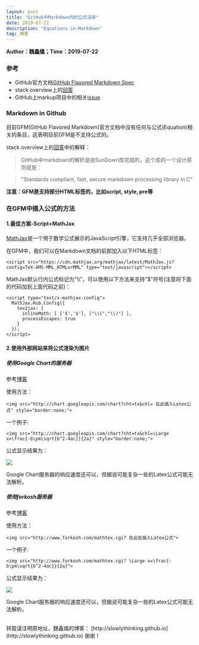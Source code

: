 ```yaml
---
layout: post
title: "GitHub中Markdown内的公式渲染"
date: 2019-07-22
description: "Equations-in-Markdown"
tag: 博客
---
```


<script type="text/x-mathjax-config">
  MathJax.Hub.Config({
    tex2jax: {
      inlineMath: [ ['$','$'], ["\\(","\\)"] ],
      processEscapes: true
    }
  });
</script>
<script src="https://cdn.mathjax.org/mathjax/latest/MathJax.js?config=TeX-AMS-MML_HTMLorMML" type="text/javascript"></script>

**Author：魏鑫燏；Time：2019-07-22**

### 参考

* GitHub官方文档[GitHub Flavored Markdown Spec](https://github.github.com/gfm/)
* stack overview上的[回答](https://stackoverflow.com/questions/11256433/how-to-show-math-equations-in-general-githubs-markdownnot-githubs-blog)
* GitHub上markup项目中的相关[issue](https://github.com/github/markup/issues/897)

### Markdown in Github

目前GFM(GitHub Flavored Markdown)官方文档中没有任何与公式(Equation)相关的条目，这表明目前GFM是不支持公式的。

stack overview上的[回答](https://stackoverflow.com/questions/11256433/how-to-show-math-equations-in-general-githubs-markdownnot-githubs-blog)中的解释：

> GitHub中markdown的解析是由SunDown库完成的，这个库的一个设计原则就是：

> "Standards compliant, fast, secure markdown processing library in C"

**注意：GFM是支持部分HTML标签的，比如script, style, pre等**

### 在GFM中插入公式的方法

#### 1.最佳方案-Script+MathJax

[MathJax](https://www.mathjax.org/)是一个用于数学公式展示的JavaScript引擎，它支持几乎全部浏览器。

在GFM中，我们可以在Markdown文档的前部加入以下HTML标签：

```
<script src="https://cdn.mathjax.org/mathjax/latest/MathJax.js?config=TeX-AMS-MML_HTMLorMML" type="text/javascript"></script>
```

MathJax默认行内公式标记为"\\\\"，可以使用以下方法来支持"$"符号(注意将下面的代码加到上面代码之前)：

```
<script type="text/x-mathjax-config">
  MathJax.Hub.Config({
    tex2jax: {
      inlineMath: [ ['$','$'], ["\\(","\\)"] ],
      processEscapes: true
    }
  });
</script>
```

#### 2.使用外部网站来将公式渲染为图片

##### 使用Google Chart的服务器

参考[博客](https://github.com/xiahouzuoxin/notes/blob/master/essays/Markdown%E4%B8%AD%E6%8F%92%E5%85%A5%E6%95%B0%E5%AD%A6%E5%85%AC%E5%BC%8F%E7%9A%84%E6%96%B9%E6%B3%95.md)

使用方法：

```
<img src="http://chart.googleapis.com/chart?cht=tx&chl= 在此插入Latex公式" style="border:none;">
```

一个例子:

```
<img src="http://chart.googleapis.com/chart?cht=tx&chl=\Large x=\frac{-b\pm\sqrt{b^2-4ac}}{2a}" style="border:none;">
```

公式显示结果为：

<img src="http://chart.googleapis.com/chart?cht=tx&chl=\Large x=\frac{-b\pm\sqrt{b^2-4ac}}{2a}" style="border:none;">

Google Chart服务器的响应速度还可以，但据说可能复杂一些的Latex公式可能无法解析。

##### 使用forkosh服务器

参考[博客](https://github.com/xiahouzuoxin/notes/blob/master/essays/Markdown%E4%B8%AD%E6%8F%92%E5%85%A5%E6%95%B0%E5%AD%A6%E5%85%AC%E5%BC%8F%E7%9A%84%E6%96%B9%E6%B3%95.md)

使用方法：

```
<img src="http://www.forkosh.com/mathtex.cgi? 在此处插入Latex公式">
```

一个例子:

```
<img src="http://www.forkosh.com/mathtex.cgi? \Large x=\frac{-b\pm\sqrt{b^2-4ac}}{2a}">
```

公式显示结果为：

<img src="http://www.forkosh.com/mathtex.cgi? \Large x=\frac{-b\pm\sqrt{b^2-4ac}}{2a}">

Google Chart服务器的响应速度还可以，但据说可能复杂一些的Latex公式可能无法解析。

<br>
转载请注明原地址，魏鑫燏的博客： [http://slowlythinking.github.io](http://slowlythinking.github.io) 谢谢！
